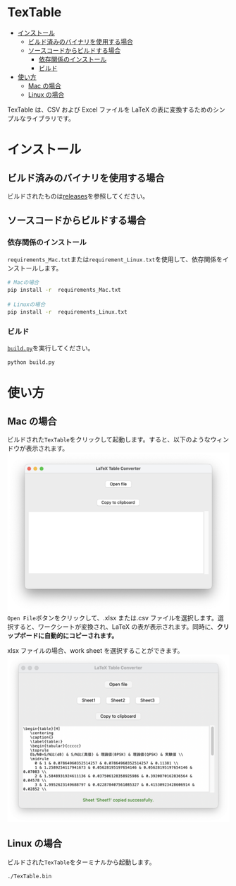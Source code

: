# TexTable <!-- omit in toc -->

- [インストール](#インストール)
  - [ビルド済みのバイナリを使用する場合](#ビルド済みのバイナリを使用する場合)
  - [ソースコードからビルドする場合](#ソースコードからビルドする場合)
    - [依存関係のインストール](#依存関係のインストール)
    - [ビルド](#ビルド)
- [使い方](#使い方)
  - [Mac の場合](#mac-の場合)
  - [Linux の場合](#linux-の場合)

TexTable は、CSV および Excel ファイルを LaTeX の表に変換するためのシンプルなライブラリです。

# インストール

## ビルド済みのバイナリを使用する場合

ビルドされたものは[releases](https://github.com/tetsugo02/TexTable/releases)を参照してください。

## ソースコードからビルドする場合

### 依存関係のインストール

`requirements_Mac.txt`または`requirement_Linux.txt`を使用して、依存関係をインストールします。

```sh
# Macの場合
pip install -r  requirements_Mac.txt

# Linuxの場合
pip install -r  requirements_Linux.txt
```

### ビルド

[`build.py`](./build.py)を実行してください。

```sh
python build.py
```

# 使い方

## Mac の場合

ビルドされた`TexTable`をクリックして起動します。すると、以下のようなウィンドウが表示されます。
<img src="./Resources/main_scene.png">
`Open File`ボタンをクリックして、.xlsx または.csv ファイルを選択します。選択すると、ワークシートが変換され、LaTeX の表が表示されます。同時に、<b>クリップボードに自動的にコピーされます。</b>

xlsx ファイルの場合、work sheet を選択することができます。
<img src="./Resources/main_scene2.png">

## Linux の場合

ビルドされた`TexTable`をターミナルから起動します。

```sh
./TexTable.bin
```
